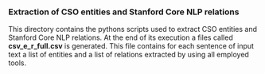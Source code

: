 ### Extraction of CSO entities and Stanford Core NLP relations
This directory contains the pythons scripts used to extract CSO entities and Stanford Core NLP relations.  At the end of its execution a files called **csv_e_r_full.csv** is generated. This file contains for each sentence of input text a list of entities and a list of relations extracted by using all employed tools.